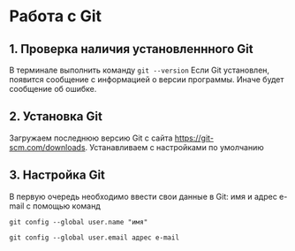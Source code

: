 # Работа с Git

## 1. Проверка наличия установленнного Git
В терминале выполнить команду `git --version`
Если Git установлен, появится сообщение с информацией о версии программы. Иначе будет сообщение об ошибке.

## 2. Установка Git
Загружаем последнюю версию Git с сайта https://git-scm.com/downloads.
Устанавливаем с настройками по умолчанию

## 3. Настройка Git
В первую очередь необходимо ввести свои данные в Git: имя и адрес e-mail с помощью команд

`git config --global user.name "имя"`

`git config --global user.email адрес e-mail`

